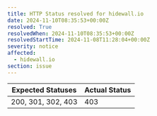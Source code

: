 ```yaml
---
title: HTTP Status resolved for hidewall.io
date: 2024-11-10T08:35:53+00:00Z
resolved: True
resolvedWhen: 2024-11-10T08:35:53+00:00Z
resolvedStartTime: 2024-11-08T11:28:04+00:00Z
severity: notice
affected:
  - hidewall.io
section: issue
---
```


| Expected Statuses | Actual Status  |
|-------------------|----------------|
| 200, 301, 302, 403 | 403 |
